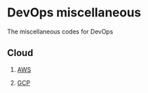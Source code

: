 # DevOps miscellaneous

The miscellaneous codes for DevOps

## Cloud

1. [AWS](./aws)

2. [GCP](./gcp)
